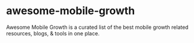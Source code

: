 # awesome-mobile-growth
Awesome Mobile Growth is a curated list of the best mobile growth related resources, blogs, &amp; tools in one place.
